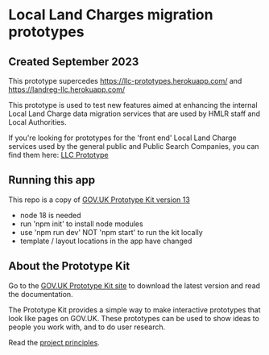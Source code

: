 # Local Land Charges migration prototypes
## Created September 2023

This prototype supercedes https://llc-prototypes.herokuapp.com/ and https://landreg-llc.herokuapp.com/

This prototype is used to test new features aimed at enhancing the internal Local Land Charge data migration services that are used by HMLR staff and Local Authorities.

If you're looking for prototypes for the 'front end' Local Land Charge services used by the general public and Public Search Companies, you can find them here: [LLC Prototype](https://github.com/LandRegistry/llc-prototype)


## Running this app

This repo is a copy of [GOV.UK Prototype Kit version 13](https://prototype-kit.service.gov.uk/docs/whats-new)

- node 18 is needed
- run 'npm init' to install node modules
- use 'npm run dev' NOT 'npm start' to run the kit locally
- template / layout locations in the app have changed


## About the Prototype Kit

Go to the [GOV.UK Prototype Kit site](https://govuk-prototype-kit.herokuapp.com/docs) to download the latest version and read the documentation.

The Prototype Kit provides a simple way to make interactive prototypes that look like pages on GOV.UK. These prototypes can be used to show ideas to people you work with, and to do user research.

Read the [project principles](https://govuk-prototype-kit.herokuapp.com/docs/principles).
